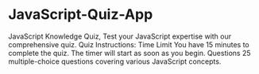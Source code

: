 # JavaScript-Quiz-App
JavaScript Knowledge Quiz, Test your JavaScript expertise with our comprehensive quiz.  Quiz Instructions: Time Limit You have 15 minutes to complete the quiz. The timer will start as soon as you begin.  Questions 25 multiple-choice questions covering various JavaScript concepts. 
